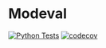# Modeval
[![Python Tests](https://github.com/R-Palazzo/Modeval/actions/workflows/python-tests.yml/badge.svg)](https://github.com/R-Palazzo/Modeval/actions/workflows/python-tests.yml)
[![codecov](https://codecov.io/gh/R-Palazzo/Modeval/branch/main/graph/badge.svg?token=bb212aeb-8cda-4a7e-a0b8-2b98b4332ddb)](https://codecov.io/gh/R-Palazzo/Modeval)

